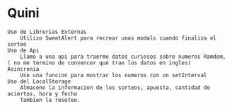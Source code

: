 # Quini

    Uso de Librerias Externas
        Utilizo SweetAlert para recrear unos modals cuando finaliza el sorteo
    Uso de Api
        Llamo a una api para traerme datos curiosos sobre numeros Ramdom, ( no me termino de convencer que trae los datos en ingles)
    Asincronia
        Uso una funcion para mostrar los numeros con un setInterval
    Uso del LocalStorage
        Almaceno la informacion de los sorteos, apuesta, cantidad de aciertos, hora y fecha
        Tambien la reseteo.
